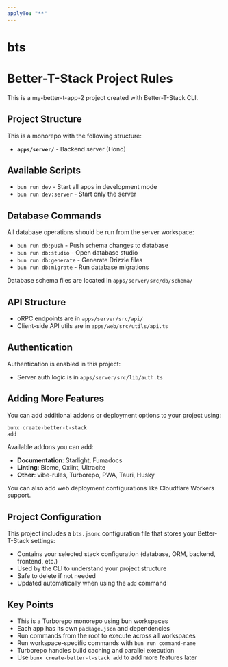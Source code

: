 ```yaml
---
applyTo: "**"
---
```

# bts

# Better-T-Stack Project Rules

This is a my-better-t-app-2 project created with Better-T-Stack CLI.

## Project Structure

This is a monorepo with the following structure:


- **`apps/server/`** - Backend server (Hono)


## Available Scripts

- `bun run dev` - Start all apps in development mode
- `bun run dev:server` - Start only the server

## Database Commands

All database operations should be run from the server workspace:

- `bun run db:push` - Push schema changes to database
- `bun run db:studio` - Open database studio
- `bun run db:generate` - Generate Drizzle files
- `bun run db:migrate` - Run database migrations

Database schema files are located in `apps/server/src/db/schema/`

## API Structure

- oRPC endpoints are in `apps/server/src/api/`
- Client-side API utils are in `apps/web/src/utils/api.ts`

## Authentication

Authentication is enabled in this project:
- Server auth logic is in `apps/server/src/lib/auth.ts`

## Adding More Features

You can add additional addons or deployment options to your project using:

```bash
bunx create-better-t-stack
add
```

Available addons you can add:
- **Documentation**: Starlight, Fumadocs
- **Linting**: Biome, Oxlint, Ultracite
- **Other**: vibe-rules, Turborepo, PWA, Tauri, Husky

You can also add web deployment configurations like Cloudflare Workers support.

## Project Configuration

This project includes a `bts.jsonc` configuration file that stores your Better-T-Stack settings:

- Contains your selected stack configuration (database, ORM, backend, frontend, etc.)
- Used by the CLI to understand your project structure
- Safe to delete if not needed
- Updated automatically when using the `add` command

## Key Points

- This is a Turborepo monorepo using bun workspaces
- Each app has its own `package.json` and dependencies
- Run commands from the root to execute across all workspaces
- Run workspace-specific commands with `bun run command-name`
- Turborepo handles build caching and parallel execution
- Use `bunx
create-better-t-stack add` to add more features later